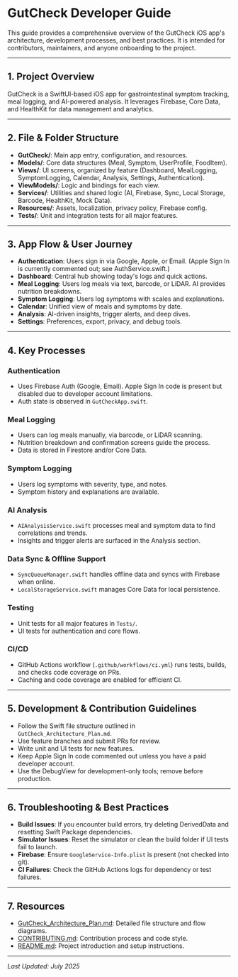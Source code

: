 # GutCheck Developer Guide

This guide provides a comprehensive overview of the GutCheck iOS app's architecture, development processes, and best practices. It is intended for contributors, maintainers, and anyone onboarding to the project.

---

## 1. Project Overview
GutCheck is a SwiftUI-based iOS app for gastrointestinal symptom tracking, meal logging, and AI-powered analysis. It leverages Firebase, Core Data, and HealthKit for data management and analytics.

---

## 2. File & Folder Structure

- **GutCheck/**: Main app entry, configuration, and resources.
- **Models/**: Core data structures (Meal, Symptom, UserProfile, FoodItem).
- **Views/**: UI screens, organized by feature (Dashboard, MealLogging, SymptomLogging, Calendar, Analysis, Settings, Authentication).
- **ViewModels/**: Logic and bindings for each view.
- **Services/**: Utilities and shared logic (AI, Firebase, Sync, Local Storage, Barcode, HealthKit, Mock Data).
- **Resources/**: Assets, localization, privacy policy, Firebase config.
- **Tests/**: Unit and integration tests for all major features.

---

## 3. App Flow & User Journey

- **Authentication**: Users sign in via Google, Apple, or Email. (Apple Sign In is currently commented out; see AuthService.swift.)
- **Dashboard**: Central hub showing today's logs and quick actions.
- **Meal Logging**: Users log meals via text, barcode, or LiDAR. AI provides nutrition breakdowns.
- **Symptom Logging**: Users log symptoms with scales and explanations.
- **Calendar**: Unified view of meals and symptoms by date.
- **Analysis**: AI-driven insights, trigger alerts, and deep dives.
- **Settings**: Preferences, export, privacy, and debug tools.

---

## 4. Key Processes

### Authentication
- Uses Firebase Auth (Google, Email). Apple Sign In code is present but disabled due to developer account limitations.
- Auth state is observed in `GutCheckApp.swift`.

### Meal Logging
- Users can log meals manually, via barcode, or LiDAR scanning.
- Nutrition breakdown and confirmation screens guide the process.
- Data is stored in Firestore and/or Core Data.

### Symptom Logging
- Users log symptoms with severity, type, and notes.
- Symptom history and explanations are available.

### AI Analysis
- `AIAnalysisService.swift` processes meal and symptom data to find correlations and trends.
- Insights and trigger alerts are surfaced in the Analysis section.

### Data Sync & Offline Support
- `SyncQueueManager.swift` handles offline data and syncs with Firebase when online.
- `LocalStorageService.swift` manages Core Data for local persistence.

### Testing
- Unit tests for all major features in `Tests/`.
- UI tests for authentication and core flows.

### CI/CD
- GitHub Actions workflow (`.github/workflows/ci.yml`) runs tests, builds, and checks code coverage on PRs.
- Caching and code coverage are enabled for efficient CI.

---

## 5. Development & Contribution Guidelines

- Follow the Swift file structure outlined in `GutCheck_Architecture_Plan.md`.
- Use feature branches and submit PRs for review.
- Write unit and UI tests for new features.
- Keep Apple Sign In code commented out unless you have a paid developer account.
- Use the DebugView for development-only tools; remove before production.

---

## 6. Troubleshooting & Best Practices

- **Build Issues**: If you encounter build errors, try deleting DerivedData and resetting Swift Package dependencies.
- **Simulator Issues**: Reset the simulator or clean the build folder if UI tests fail to launch.
- **Firebase**: Ensure `GoogleService-Info.plist` is present (not checked into git).
- **CI Failures**: Check the GitHub Actions logs for dependency or test failures.

---

## 7. Resources
- [GutCheck_Architecture_Plan.md](GutCheck_Architecture_Plan.md): Detailed file structure and flow diagrams.
- [CONTRIBUTING.md](CONTRIBUTING.md): Contribution process and code style.
- [README.md](README.md): Project introduction and setup instructions.

---

_Last Updated: July 2025_
